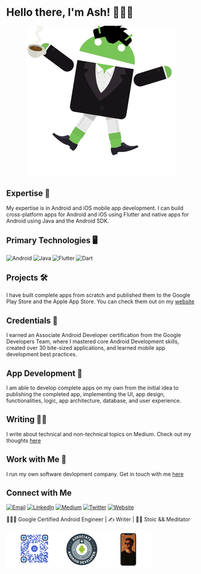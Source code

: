 <h1> Hello there, I'm Ash! 👨🏻‍💻 </h1>

<p align="center"><img src="https://raw.githubusercontent.com/ashtonjonesdev/ashtonjonesdev/master/androidify.gif"></p>

## Expertise 🧠
My expertise is in Android and iOS mobile app development. I can build cross-platform apps for Android and iOS using Flutter and native apps for Android using Java and the Android SDK.

## Primary Technologies 🖥
  <img alt="Android" src="https://img.shields.io/badge/-Android-45b8d8?style=for-the-badge&logo=android&logoColor=white&color=brightGreen" /> <img alt="Java" src="https://img.shields.io/badge/-Java-8DD6F9?style=for-the-badge&logo=java&logoColor=white&color=orange" /> <img alt="Flutter" src="https://img.shields.io/badge/-Flutter-46a2f1?style=for-the-badge&logo=flutter&logoColor=white&color=lightBlue" /> <img alt="Dart" src="https://img.shields.io/badge/-Dart-2088FF?style=for-the-badge&logo=dart&logoColor=white&color=blue" />

## Projects 🛠
I have built complete apps from scratch and published them to the Google Play Store and the Apple App Store. You can check them out on my [website](https://ashtonjones.dev/)

## Credentials 🔖
I earned an Associate Android Developer certification from the Google Developers Team, where I mastered core Android Development skills, created over 30 bite-sized applications, and learned mobile app development best practices.

## App Development 📱
I am able to develop complete apps on my own from the initial idea to publishing the completed app, implementing the UI, app design, functionalities, logic, app architecture, database, and user experience.

## Writing ✍🏼
I write about technical and non-technical topics on Medium. Check out my thoughts [here](https://medium.com/@TJgrapes)

## Work with Me 👥
I run my own software devlopment company. Get in touch with me [here](https://grapeworks.dev/)

## Connect with Me
<p><a href="mailto:ashtonjonesdev@gmail.com" target="_blank"><img alt="Email" src="https://img.shields.io/badge/gmail-%231DA1F2.svg?&style=for-the-badge&logo=gmail&logoColor=white&color=red" /></a> <a href="https://www.linkedin.com/in/tjgrapes" target="_blank"><img alt="LinkedIn" src="https://img.shields.io/badge/linkedin-%230077B5.svg?&style=for-the-badge&logo=linkedin&logoColor=white" /></a> <a href="https://medium.com/@TJgrapes" target="_blank"><img alt="Medium" src="https://img.shields.io/badge/medium-%2312100E.svg?&style=for-the-badge&logo=medium&logoColor=white" /></a> <a href="https://twitter.com/TJgrapes" target="_blank"><img alt="Twitter" src="https://img.shields.io/badge/twitter-%231DA1F2.svg?&style=for-the-badge&logo=twitter&logoColor=white" /></a> <a href="https://www.ashtonjones.dev" target="_blank"><img alt="Website" src="https://img.shields.io/badge/web-%231DA1F2.svg?&style=for-the-badge&logo=Website&logoColor=white&color=purple" /></a>
</p>




👨🏻‍💻 Google Certified Android Engineer |
✍ Writer |
🧘‍♂️ Stoic && Meditator


<img src="https://raw.githubusercontent.com/ashtonjonesdev/ashtonjonesdev/master/medium_outro.png">
